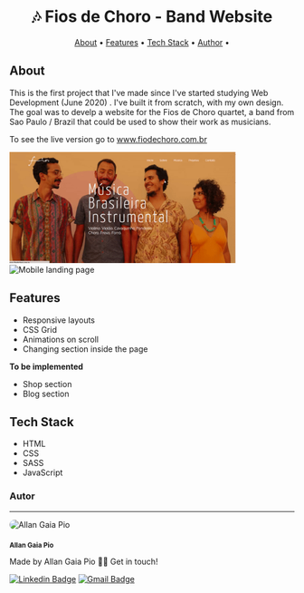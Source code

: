 <h1 align="center">
    🎶 Fios de Choro - Band Website
</h1>

<p align="center">
 <a href="#about">About</a> •
 <a href="#features">Features</a> • 
 <a href="#tech-stack">Tech Stack</a> •  
 <a href="#author">Author</a> • 
</p>


## About
This is the first project that I've made since I've started studying Web Development (June 2020) . I've built it from scratch, with my own design.
The goal was to develp a website for the Fios de Choro quartet, a band from Sao Paulo / Brazil that could be used to show their work as musicians.

To see the live version go to <a href="http://www.fiosdechoro.com.br" target="_blank">www.fiodechoro.com.br</a>

<img alt="Fios de Choro - Desktop" title="Fios de Choro - Desktop" src="./assets/fiosdechoro.gif" width='400' /> <img src="https://lh3.googleusercontent.com/pw/ACtC-3dFqxyZLt-y0gRfeGkRoo_zJC5KTbnnABS4vKX3_iljD1xZ513ctJtwsoD8rV4ZF8CnxT15jO8iWIrVfNuJ4wfBFmMfIRWpBg-x6Aktq7ml6MIFI8OGJ2tzTXyaYibaX2yDIo5rp8v8lLWHNyiWx5Q2=w374-h665-no" alt="Mobile landing page" title="Mobile landing page" width="200" />

## Features

<ul>
  <li>Responsive layouts</li>
  <li>CSS Grid</li>
  <li>Animations on scroll</li>
  <li>Changing section inside the page</li>
</ul>

**To be implemented**

<ul>
  <li>Shop section</li>
  <li>Blog section</li>  
</ul>


## Tech Stack

<ul>
  <li>HTML</li>
  <li>CSS</li>
  <li>SASS</li>
  <li>JavaScript</li>
</ul>

### Autor
---

<img style="border-radius: 100px;" src="https://avatars1.githubusercontent.com/u/63213995?s=460&u=06c696b4fb4c2795ba97e524c580308cb7d591be&v=4" width="100px;" alt="Allan Gaia Pio"/>

<sub><b>Allan Gaia Pio</b></sub>


Made by Allan Gaia Pio 👋🏽 Get in touch!

[![Linkedin Badge](https://img.shields.io/badge/-Allan-blue?style=flat-square&logo=Linkedin&logoColor=white&link=https://www.linkedin.com/in/allangp/)](https://www.linkedin.com/in/allangp/) 
[![Gmail Badge](https://img.shields.io/badge/-gpioallan@gmail.com-c14438?style=flat-square&logo=Gmail&logoColor=white&link=mailto:gpioallan@gmail.com)](mailto:gpioallan@gmail.com)


